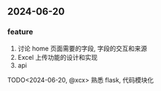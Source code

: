 ## 2024-06-20

###  feature

1. 讨论 home 页面需要的字段, 字段的交互和来源
2. Excel 上传功能的设计和实现
3. api 




TODO<2024-06-20, @xcx>  熟悉 flask, 代码模块化 




